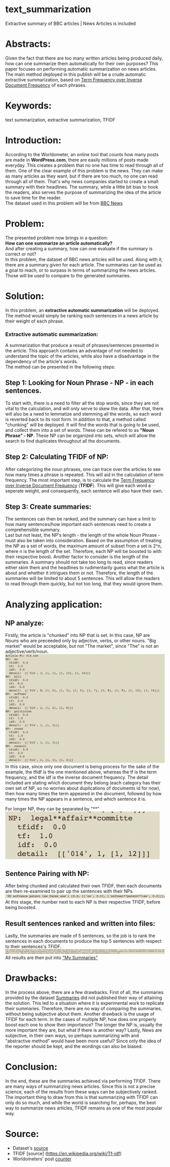 # text_summarization
Extractive summary of BBC articles | News Articles is included

# Abstracts:
Given the fact that there are too many written articles being produced daily, how can one summarize them automatically for their own purposes? This paper focuses on performing automatic summarization on news articles. The main method deployed in this publish will be a crude automatic extractive summarization, based on [Term Frequency over Inverse Document Frequency](https://en.wikipedia.org/wiki/Tf–idf) of each phrases. 

# Keywords:
text summarization, extractive summarization, TFIDF

# Introduction:
According to the Worldometer, an online tool that counts how many posts are made in **WordPress.com**, there are easily millions of posts made everyday. This creates a problem that no one has time to read through all of them. One of the clear example of this problem is the news. They can make as many articles as they want, but if there are too much, no one can read through all of them. That's why news companies started to create a small summary with their headlines. The summary, while a little bit bias to hook the readers, also serves the purpose of summarizing the idea of the article to save time for the reader.  
The dataset used in this problem will be from [BBC News](https://github.com/mdhdoan/text_summarization/tree/master/BBC%20News%20Summary)

# Problem:
The presented problem now brings in a question:  
**How can one summarize an article automatically?**  
And after creating a summary, how can one evaluate if the summary is correct or not?  
In this problem, the dataset of BBC news articles will be used. Along with it, there are a summary given for each article. The summaries can be used as a goal to reach, or to surpass in terms of summarizing the news articles. Those will be used to compare to the generated summaries.  
# Solution:
In this problem, an **extractive automatic summarization** will be deployed. The method would simply be ranking each sentences in a news article by their weight of each phrase. 
### Extractive automatic summarization:
A summarization that produce a result of phrases/sentences presented in the article. This approach contains an advantage of not needed to understand the topic of the articles, while also have a disadvantage in the dependency of the article's words.  
The method can be presented in the following steps:  
## Step 1: Looking for Noun Phrase - NP - in each sentences.  
To start with, there is a need to filter all the stop words, since they are not vital to the calculation, and will only serve to skew the data. After that, there will also be a need to lemmatize and stemming all the words, so each word is reverted back to its root form. In addition to that, a method called "chunking" will be deployed. It will find the words that is going to be used, and collect them into a set of words. These can be refered to as **"Noun Phrase" - NP**. These NP can be organized into sets, which will allow the search to find duplicates throughout all the documents.  
## Step 2: Calculating TFIDF of NP: 
After categorizing the noun phrases, one can trace over the articles to see how many times a phrase is repeated. This will aid in the calculation of term frequency. The most important step, is to calculate the [Term Frequency over Inverse Document Frequency](https://en.wikipedia.org/wiki/Tf–idf) (**TFIDF**). This will give each word a seperate weight, and consequently, each sentence will also have their own.  
## Step 3: Create summaries:
The sentences can then be ranked, and the summary can have a limit to how many sentences/how important each sentences need to create a comprehensible summary.  
 Last but not least, the NP's length - the length of the whole Noun Phrase - must also be taken into consideration. Based on the assumption of treating the NP as a set of words, the maximum amount of subset from a set is 2^n, where n is the length of the set. Therefore, each NP will be boosted to with their respective boost.
Another factor to consider is the length of the summaries. A summary should not take too long to read, since readers either skim them and the headlines to rudimentarily guess what the article is about and whether it intrigues them or not. Therefore, the length of the summaries will be limited to about 5 sentences. This will allow the readers to read through them quickly, but not too long, that they would ignore them. 
# Analyzing application:
## NP analyze:
Firstly, the article is "chunked" into NP that is set. In this case, NP are Nouns who are preceeded only by adjective, verbs, or other nouns. "Big market" would be acceptable, but not "The market", since "The" is not an adjective/verb/noun.  
![NP](https://github.com/mdhdoan/text_summarization/blob/master/Terminal%20pictures/Screen%20Shot%202020-06-13%20at%2010.34.32%20AM.png)  
In this case, since only one document is being process for the sake of the example, the tfidf is the one mentioned above, whereas the tf is the term frequency, and the idf is the inverse document frequency. The detail included are stating which document they belong (each category has their own set of NP, so no worries about duplications of documents id for now), then how many times the term appeared in the document, followed by how many times the NP appears in a sentence, and which sentence it is.  

For longer NP, they can be separated by "\*\*"  
![Longer NP](https://github.com/mdhdoan/text_summarization/blob/master/Terminal%20pictures/Screen%20Shot%202020-06-13%20at%2010.34.49%20AM.png)  
## Sentence Pairing with NP:
After being chunked and calculated their own TFIDF, then each documents are then re-examined to pair up the sentences with their NPs.  
![pairing](https://github.com/mdhdoan/text_summarization/blob/master/Terminal%20pictures/Screen%20Shot%202020-06-13%20at%2010.35.17%20AM.png)  
At this stage, the number next to each NP is their respective TFIDF, before being boosted.  
## Result sentences ranked and written into files:
Lastly, the summaries are made of 5 sentences, so the job is to rank the sentences in each documents to produce the top 5 sentences with respect to their sentences's TFIDF.  
![Result rank](https://github.com/mdhdoan/text_summarization/blob/master/Terminal%20pictures/Screen%20Shot%202020-06-13%20at%2010.35.30%20AM.png) 
All results are then put into ["My Summaries"](https://github.com/mdhdoan/text_summarization/tree/master/My%20Summaries) 

# Drawbacks:
In the process above, there are a few drawbacks. First of all, the summaries provided by the dataset [Summaries](https://github.com/mdhdoan/text_summarization/tree/master/BBC%20News%20Summary/Summaries) did not published their way of attaining the solution. This led to a situation where it is experimental work to replicate their summaries. Therefore, there are no way of comparing the summaries, without being subjective about them. 
Another drawback is the usage of TFIDF for each term. In the cases of multiple NP, how does one properly boost each one to show their importance? The longer the NP is, usually the more important they are, but what if there is another way?
Lastly, News are subjective, in their own ways, so perhaps summarizing with and "abstractive method" would have been more useful? Since only the idea of the reporter should be kept, and the wordings can also be biased.
# Conclusion:
In the end, these are the summaries achieved via performing TFIDF. There are many ways of summarizing news articles. Since this is not a precise science, each of the results from these ways can be subjectively ranked. The important thing to draw from this is that summarizing with TFIDF can only do so much, and while the world is searching for, perhaps, the best way to summarize news articles, TFIDF remains as one of the most popular way.
# Source:
* Dataset's [source](https://www.kaggle.com/pariza/bbc-news-summary/data)  
* TFIDF [source] (https://en.wikipedia.org/wiki/Tf–idf)
* Worldometers' post [counter](https://www.worldometers.info/blogs/)
